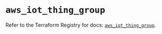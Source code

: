 # `aws_iot_thing_group`

Refer to the Terraform Registry for docs: [`aws_iot_thing_group`](https://registry.terraform.io/providers/hashicorp/aws/6.3.0/docs/resources/iot_thing_group).
